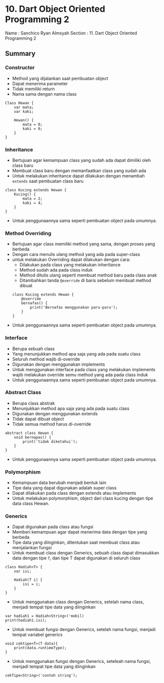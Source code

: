 # 10. Dart Object Oriented Programming 2


Name    : Sanchico Ryan Almsyah
Section : 11. Dart Object Oriented Programming 2

## Summary

### Constructor
- Method yang dijalankan saat pembuatan object
- Dapat menerima parameter
- Tidak memiliki return
- Nama sama dengan nama class
```
Class Hewan {
    var mata;
    var kaki;

    Hewan() {
        mata = 0;
        kaki = 0;
    }
}
```

### Inheritance
- Bertujuan agar kemampuan class yang sudah ada dapat dimiliki oleh class baru
- Membuat class baru dengan memanfaatkan class yang sudah ada
- Untuk melakukan inheritance dapat dilakukan dengan menambah `extends` saat pembuatan class baru
```
class Kucing extends Hewan {
    Kucing() {
        mata = 2;
        kaki = 4;
    }
}
```
- Untuk penggunaannya sama seperti pembuatan object pada umumnya.

### Method Overriding
- Bertujuan agar class memiliki method yang sama, dengan proses yang berbeda
- Dengan cara menulis ulang method yang ada pada super-class
- untuk melakukan Overriding dapat dilakukan dengan cara:
    - Dilakukan pada class yang melakukan inheritance
    - Method sudah ada pada class induk
    - Method ditulis ulang seperti membuat method baru pada class anak
    - Ditambahkan tanda `@override` di baris sebelum membuat method dibuat
    ```
    class Kucing extends Hewan {
        @override
        bernafas() {
            print('Bernafas menggunakan paru-paru');
        }
    }
    ```
- Untuk penggunaannya sama seperti pembuatan object pada umumnya.

### Interface
- Berupa sebuah class
- Yang menunjukkan method apa saja yang ada pada suatu class
- Seluruh method wajib di-override
- Digunakan dengan menggunakan implements
- Untuk menggunakan interface pada class yang melakukan implements wajib melakukan override semu method yang ada pada class induk
- Untuk penggunaannya sama seperti pembuatan object pada umumnya.

### Abstract Class
- Berupa class abstrak
- Menunjukkan method apa saja yang ada pada suatu class
- Digunakan dengan menggunakan extends
- Tidak dapat dibuat object
- Tidak semua method harus di-override
```
abstract class Hewan {
    void bernapas() {
        print('tidak diketahui');
    }
}
```
- Untuk penggunaannya sama seperti pembuatan object pada umumnya.

### Polymorphism
- Kemampuan data berubah menjadi bentuk lain
- Tipe data yang dapat digunakan adalah super class
- Dapat dilakukan pada class dengan extends atau implements
- Untuk melakukan polymorphism, object dari class kucing dengan tipe data class Hewan.

### Generics
- Dapat digunakan pada class atau fungsi
- Memberi kemampuan agar dapat menerima data dengan tipe yang berbeda
- Tipe data yang diinginkan, ditentukan saat membuat class atau menjalankan fungsi
- Untuk membuat class dengan Generics, sebuah class dapat dimasukkan data dengan tipe `T`, dan tipe T dapat digunakan di seluruh class
```
class Hadiah<T> {
    var isi;
    
    Hadiah(T i) {
        isi = i;
    }
}
```
- Untuk menggunakan class dengan Generics, setelah nama class, menjadi tempat tipe data yang diinginkan
```
var hadiah1 = Hadiah<String>('mobil)
print(hadiah1.isi);
```
- Untuk membuat fungsi dengan Generics, setelah nama fungsi, menjadi tempat variabel generics
```
void cektipe<T>(T data){
    print(data.runtimeType);
}
```
- Untuk menggunakan fungsi dengan Generics, seteleah nama fungsi, menjadi tempat tipe data yang diinginkan
```
cekTipe<String>('contoh string');
```
